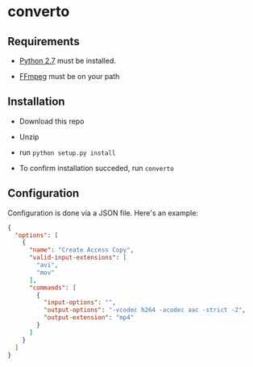# converto

## Requirements

* [Python 2.7](https://www.python.org/) must be installed.

* [FFmpeg](https://ffmpeg.org/) must be on your path

## Installation

* Download this repo

* Unzip

* run `python setup.py install`

* To confirm installation succeded, run `converto`

## Configuration

Configuration is done via a JSON file. Here's an example:

```json
{
  "options": [
    {
      "name": "Create Access Copy",
      "valid-input-extensions": [
        "avi",
        "mov"
      ],
      "commands": [
        {
          "input-options": "",
          "output-options": "-vcodec h264 -acodec aac -strict -2",
          "output-extension": "mp4"
        }
      ]
    }
  ]
}
```
